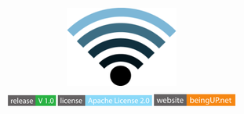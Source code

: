 <p align="center">
  <img alt="opensnitch" src="img/wifi.png" height="160" />
  <p align="center">
    <img src="img/release.png">
    <img src="img/license.png">
    <img src="img/website.png" width="33%" height="33%">
  </p>
</p>